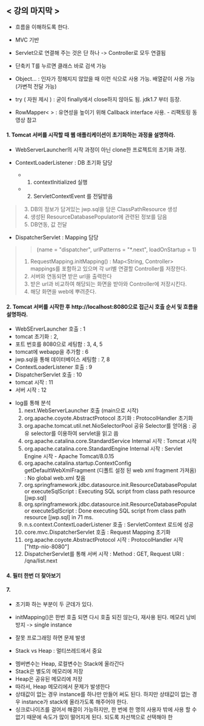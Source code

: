 
## < 강의 마지막 >
* 흐름을 이해하도록 한다.
* MVC 기반
* Servlet으로 연결해 주는 것은 단 하나 -> Controller로 모두 연결됨

* 단축키 T를 누르면 클래스 바로 검색 가능
* Object... : 인자가 정해지지 않았을 때 이런 식으로 사용 가능. 배열같이 사용 가능 (가변적 전달 가능)
* try ( 자원 제시 ) : 굳이 finally에서 close하지 않아도 됨. jdk1.7 부터 등장.
* RowMapper< > : 유연성을 높이기 위해 Callback interface 사용. - 리팩토링 동영상 참고





#### 1. Tomcat 서버를 시작할 때 웹 애플리케이션이 초기화하는 과정을 설명하라.
* WebServerLauncher의 시작 과정이 아닌 clone한 프로젝트의 초기화 과정.

* ContextLoaderListener : DB 초기화 담당
  * 1. contextInitialized 실행
  * 2. ServletContextEvent 를 전달받음
>3. DB의 정보가 담겨있는 jwp.sql을 담은 ClassPathResource 생성
>4. 생성된 ResourceDatabasePopulator에 관련된 정보를 담음
>5. DB연동, 값 전달

* DispatcherServlet : Mapping 담당
>>(name = "dispatcher", urlPatterns = "*.next", loadOnStartup = 1)
>1. RequestMapping.initMapping() : Map<String, Controller> mappings를 포함하고 있으며 각 url별 연결할 Controller를 저장한다.
>2. 서버와 연동되면 받은 url을 출력한다
>3. 받은 url과 비교하여 해당되는 화면을 받아와 Controller에 저장시킨다.
>4. 해당 화면을 web에 뿌려준다.



#### 2. Tomcat 서버를 시작한 후 http://localhost:8080으로 접근시 호출 순서 및 흐름을 설명하라.

- WebSErverLauncher 호출 : 1
- tomcat 초기화 : 2, 
- 포트 번호를 8080으로 세팅함 : 3, 4, 5
- tomcat에 webapp을 추가함 : 6
- jwp.sql을 통해 데이터베이스 세팅함 : 7, 8
- ContextLoaderListener 호출 : 9
- DispatcherServlet 호출 : 10
- tomcat 시작 : 11
- 서버 시작 : 12

* log를 통해 분석
  1. next.WebServerLauncher 호출 (main으로 시작)
  2. org.apache.coyote.AbstractProtocol 초기화
	: ProtocolHandler 초기화
  3. org.apache.tomcat.util.net.NioSelectorPool 공유 Selector를 얻어옴
	: 공유 selector를 이용하여 servlet을 읽고 씀
  4. org.apache.catalina.core.StandardService Internal 시작
	: Tomcat 시작
  5. org.apache.catalina.core.StandardEngine Internal 시작
	: Servlet Engine 시작 - Apache Tomcat/8.0.15
  6. org.apache.catalina.startup.ContextConfig getDefaultWebXmlFragment (디폴트 설정 된 web xml fragment 가져옴)
	: No global web.xml 찾음
  7. org.springframework.jdbc.datasource.init.ResourceDatabasePopulator executeSqlScript
	: Executing SQL script from class path resource [jwp.sql]
  8. org.springframework.jdbc.datasource.init.ResourceDatabasePopulator executeSqlScript
	: Done executing SQL script from class path resource [jwp.sql] in 71 ms.
  9. n.s.context.ContextLoaderListener 호출
	: ServletComtext 로드에 성공
  10. core.mvc.DispatcherServlet 호출
	: Request Mapping 초기화
  11. org.apache.coyote.AbstractProtocol 시작
	: ProtocolHandler 시작 ["http-nio-8080"]
  12. DispatcherServlet를 통해 서버 시작
	: Method : GET, Request URI : /qna/list.next
	
	
#### 4. 필터 한번 더 찾아보기


#### 7. 
* 초기화 하는 부분이 두 군데가 있다.
* initMapping()은 한번 호출 되면 다시 호출 되진 않는다, 재사용 된다. 메모리 낭비 방지 -> single instance
* 잘못 프로그래밍 하면 문제 발생
	
* Stack vs Heap : 멀티쓰레드에서 중요
- 멤버변수는 Heap, 로컬변수는 Stack에 올라간다
- Stack은 별도의 메모리에 저장
- Heap은 공유된 메모리에 저장
- 따라서, Heap 메모리에서 문제가 발생한다
- 상태값이 없는 경우 instance를 하나만 만들어 써도 된다. 하지만 상태값이 없는 경우 instance가 stack에 올라가도록 해주어야 한다.
- 싱크로나이즈를 걸어서 해결이 가능하지만, 한 번에 한 명의 사용자 밖에 사용 할 수 없기 때문에 속도가 많이 떨어지게 된다. 되도록 차선책으로 선택해야 한


	
	
